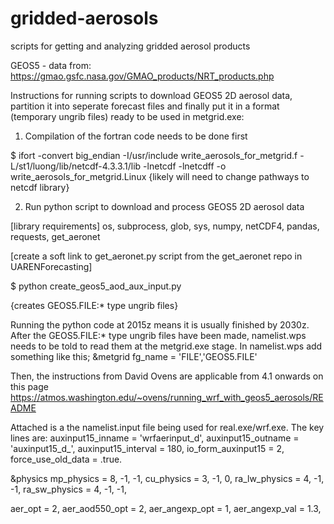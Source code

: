 # gridded-aerosols
scripts for getting and analyzing gridded aerosol products


GEOS5 - data from: https://gmao.gsfc.nasa.gov/GMAO_products/NRT_products.php

Instructions for running scripts to download GEOS5 2D aerosol data, partition it into seperate forecast files and finally put it in a format (temporary ungrib files) ready to be used in metgrid.exe: 

1. Compilation of the fortran code needs to be done first

$ ifort -convert big_endian -I/usr/include write_aerosols_for_metgrid.f -L/st1/luong/lib/netcdf-4.3.3.1/lib -lnetcdf -lnetcdff -o write_aerosols_for_metgrid.Linux
{likely will need to change pathways to netcdf library}

2. Run python script to download and process GEOS5 2D aerosol data 

[library requirements] os, subprocess, glob, sys, numpy, netCDF4, pandas, requests, get_aeronet

[create a soft link to get_aeronet.py script from the get_aeronet repo in UARENForecasting]

$ python create_geos5_aod_aux_input.py

{creates GEOS5.FILE:* type ungrib files}



Running the python code at 2015z means it is usually finished by 2030z. After the GEOS5.FILE:* type ungrib files have been made, namelist.wps needs to be told to read them at the metgrid.exe stage. In namelist.wps add something like this;
&metgrid
 fg_name = 'FILE','GEOS5.FILE'

Then, the instructions from David Ovens are applicable from 4.1 onwards on this page https://atmos.washington.edu/~ovens/running_wrf_with_geos5_aerosols/README

Attached is a the namelist.input file being used for real.exe/wrf.exe. The key lines are:
 auxinput15_inname                   = 'wrfaerinput_d<domain>',
 auxinput15_outname                  = 'auxinput15_d<domain>_<date>',
 auxinput15_interval                 = 180,
 io_form_auxinput15                  = 2,   
 force_use_old_data                  = .true.

 &physics
 mp_physics                          = 8,    -1,    -1,
 cu_physics                          = 3,    -1,     0,
 ra_lw_physics                       = 4,    -1,    -1,
 ra_sw_physics                       = 4,    -1,    -1,
 
 aer_opt                             = 2,
 aer_aod550_opt                      = 2,
 aer_angexp_opt                      = 1,
 aer_angexp_val                      = 1.3,
